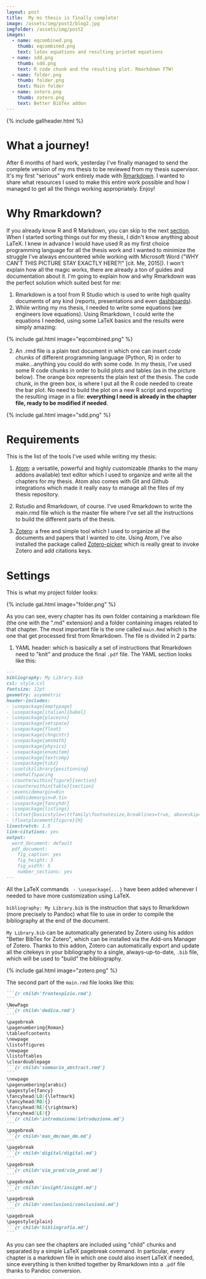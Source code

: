 ```yaml
---
layout: post
title:  My ms thesis is finally complete!
image: /assets/img/post2/blog2.jpg
imgfolder: /assets/img/post2
images:
  - name: eqcombined.png
    thumb: eqcombined.png
    text: latex equations and resulting printed equations
  - name: sdd.png
    thumb: sdd.png
    text: R code chunk and the resulting plot. Rmarkdown FTW!
  - name: folder.png
    thumb: folder.png
    text: Main folder
  - name: zotero.png
    thumb: zotero.png
    text: Better BibTex addon
---
```

{% include gallheader.html %}

# What a journey!

After 6 months of hard work, yesterday I've finally managed to send the complete version of my ms thesis to be reviewed from my thesis supervisor. It's my first "serious" work entirely made with [Rmarkdown](https://rmarkdown.rstudio.com/). I wanted to share what resources I used to make this entire work possible and how I managed to get all the things working appropriately. Enjoy!

# Why Rmarkdown?

If you already know R and R Markdown, you can skip to the next [section](#requirements).
When I started sorting things out for my thesis, I didn't know anything about LaTeX. I knew in advance I would have used R as my first choice programming language for all the thesis work and I wanted to minimize the struggle I've always encountered while working with Microsoft Word ("WHY CAN'T THIS PICTURE STAY EXACTLY HERE?!" [cit. Me, 2015]). I won't explain how all the magic works, there are already a ton of guides and documentation about it. I'm going to explain how and why Rmarkdown was the perfect solution which suited best for me:

1. Rmarkdown is a tool from R Studio which is used to write high quality documents of any kind (reports, presentations and even [dashboards](https://rmarkdown.rstudio.com/flexdashboard/)).
3. While writing my ms thesis, I needed to write some equations (we engineers love equations). Using Rmarkdown, I could write the equations I needed, using some LaTeX basics and the results were simply amazing:

{% include gal.html image="eqcombined.png" %}

2. An .rmd file is a plain text document in which one can insert *code chunks* of different programming language (Python, R) in order to make...anything you could do with some code. In my thesis, I've used some R code chunks in order to build plots and tables (as in the picture below). The orange box represents the plain text of the thesis. The code chunk, in the green box, is where I put all the R code needed to create the bar plot. No need to build the plot on a new R script and exporting the resulting image in a file: **everything I need is already in the chapter file, ready to be modified if needed**.

{% include gal.html image="sdd.png" %}

# Requirements

This is the list of the tools I've used while writing my thesis:

1. [Atom](https://flight-manual.atom.io/getting-started/sections/why-atom/): a versatile, powerful and highly
customizable (thanks to the many addons available) text editor which I used to organize and write all the chapters for my thesis. Atom also comes with Git and Github integrations which made it really easy to manage all the files of my thesis repository.

2. Rstudio and Rmarkdown, of course. I've used Rmarkdown to write the main.rmd file which is the master file where I've set all the instructions to build the different parts of the thesis.

3. [Zotero](https://www.zotero.org/): a free and simple tool which I used to organize all the documents and papers that I wanted to cite. Using Atom, I've also installed the package called [Zotero-picker](https://atom.io/packages/zotero-picker) which is really great to invoke Zotero and add citations keys.

# Settings

This is what my project folder looks:


{% include gal.html image="folder.png" %}

As you can see, every chapter has its own folder containing a markdown file (the one with the ".md" extension) and a folder containing images related to that chapter. The most important file is the one called ```main.Rmd``` which is the one that get processed first from Rmarkdown. The file is divided in 2 parts:

1. YAML header: which is basically a set of instructions that Rmarkdown need to "knit" and produce the final ```.pdf``` file. The YAML section looks like this:

```markdown
---
bibliography: My Library.bib
csl: style.csl
fontsize: 12pt
geometry: asymmetric
header-includes:
- \usepackage{emptypage}
- \usepackage[italian]{babel}
- \usepackage{placeins}
- \usepackage{setspace}
- \usepackage{float}
- \usepackage{chngcntr}
- \usepackage{amsmath}
- \usepackage{physics}
- \usepackage{enumitem}
- \usepackage{textcomp}
- \usepackage{tikz}
- \usetikzlibrary{positioning}
- \onehalfspacing
- \counterwithin{figure}{section}
- \counterwithin{table}{section}
- \evensidemargin=0in
- \oddsidemargin=0.5in
- \usepackage{fancyhdr}
- \usepackage{listings}
- \lstset{basicstyle=\ttfamily\footnotesize,breaklines=true, aboveskip=\medskipamount}
- \floatplacement{figure}{H}
linestretch: 1.5
link-citations: yes
output:
  word_document: default
  pdf_document:
    fig_caption: yes
    fig_height: 3
    fig_width: 5
    number_sections: yes
---
```
All the LaTeX commands ``` - \usepackage{...}``` have been added whenever I needed to have more customization using LaTeX.

```bibliography: My Library.bib``` is the instruction that says to Rmarkdown (more precisely to Pandoc) what file to use in order to compile the bibliography at the end of the document.

```My Library.bib``` can be automatically generated by Zotero using his addon "Better BibTex for Zotero", which can be installed via the Add-ons Manager of Zotero. Thanks to this addon, Zotero can automatically export and update all the citekeys in your bibliography to a single, always-up-to-date, ```.bib``` file, which will be used to "build" the bibliography.

{% include gal.html image="zotero.png" %}

The second part of the ```main.rmd``` file looks like this:

````markdown
```{r child='frontespizio.rmd'}
```
\NewPage
```{r child='dedica.rmd'}
```
\pagebreak
\pagenumbering{Roman}
\tableofcontents
\newpage
\listoffigures
\newpage
\listoftables
\cleardoublepage
```{r child='sommario_abstract.rmd'}
```
\newpage
\pagenumbering{arabic}
\pagestyle{fancy}
\fancyhead[LO]{\leftmark}
\fancyhead[RO]{}
\fancyhead[RE]{\rightmark}
\fancyhead[LE]{}
```{r child='introduzione/introduzione.md'}
```
\pagebreak
```{r child='man_dm/man_dm.md'}
```
\pagebreak
```{r child='digital/digital.md'}
```
\pagebreak
```{r child='vim_pred/vim_pred.md'}
```
\pagebreak
```{r child='insight/insight.md'}
```
\pagebreak
```{r child='conclusioni/conclusioni.md'}
```
\pagebreak
\pagestyle{plain}
```{r child='bibliografia.md'}
```

````

As you can see the chapters are included using "child" chunks and separated by a simple LaTeX pagebreak command.
In particular, every chapter is a markdown file in which one could also insert LaTeX if needed, since everything is then knitted together by Rmarkdown into a ```.pdf``` file thanks to Pandoc conversion.
